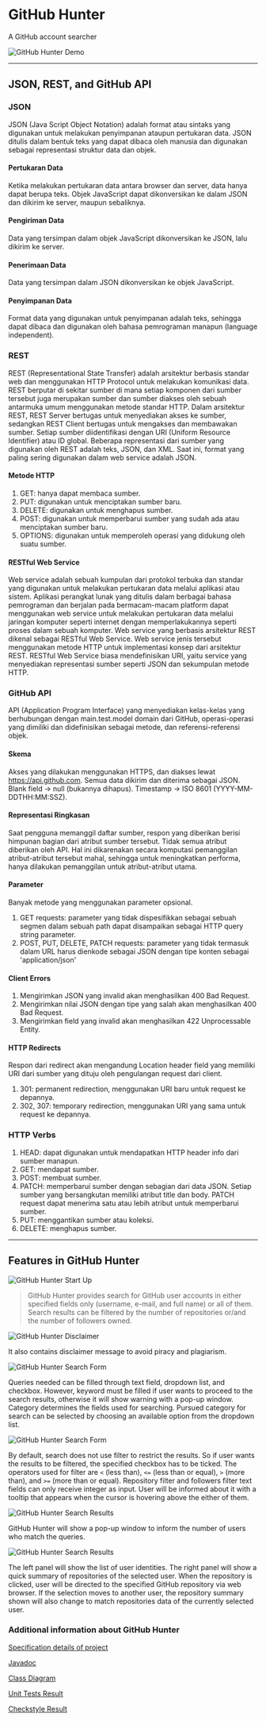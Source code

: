 # GitHub Hunter
A GitHub account searcher

![GitHub Hunter Demo][gif01]


------------------------------------------------------------------

## JSON, REST, and GitHub API


### JSON

JSON (Java Script Object Notation) adalah format atau sintaks yang digunakan untuk melakukan penyimpanan ataupun pertukaran data. JSON ditulis dalam bentuk teks yang dapat dibaca oleh manusia dan digunakan sebagai representasi struktur data dan objek.

#### Pertukaran Data
Ketika melakukan pertukaran data antara browser dan server, data hanya dapat berupa teks.
Objek JavaScript dapat dikonversikan ke dalam JSON dan dikirim ke server, maupun sebaliknya.

#### Pengiriman Data
Data yang tersimpan dalam objek JavaScript dikonversikan ke JSON, lalu dikirim ke server.

#### Penerimaan Data
Data yang tersimpan dalam JSON dikonversikan ke objek JavaScript.

#### Penyimpanan Data
Format data yang digunakan untuk penyimpanan adalah teks, sehingga dapat dibaca dan digunakan oleh bahasa pemrograman manapun (language independent).


### REST

REST (Representational State Transfer) adalah arsitektur berbasis standar web dan menggunakan HTTP Protocol untuk melakukan komunikasi data. REST berputar di sekitar sumber di mana setiap komponen dari sumber tersebut juga merupakan sumber dan sumber diakses oleh sebuah antarmuka umum menggunakan metode standar HTTP.
Dalam arsitektur REST, REST Server bertugas untuk menyediakan akses ke sumber, sedangkan REST Client bertugas untuk mengakses dan membawakan sumber. Setiap sumber diidentifikasi dengan URI (Uniform Resource Identifier) atau ID global. Beberapa representasi dari sumber yang digunakan oleh REST adalah teks, JSON, dan XML. Saat ini, format yang paling sering digunakan dalam web service adalah JSON.

#### Metode HTTP
1. GET: hanya dapat membaca sumber.
2. PUT: digunakan untuk menciptakan sumber baru.
3. DELETE: digunakan untuk menghapus sumber.
4. POST: digunakan untuk memperbarui sumber yang sudah ada atau menciptakan sumber baru.
5. OPTIONS: digunakan untuk memperoleh operasi yang didukung oleh suatu sumber.

#### RESTful Web Service
Web service adalah sebuah kumpulan dari protokol terbuka dan standar yang digunakan untuk melakukan pertukaran data melalui aplikasi atau sistem. Aplikasi perangkat lunak yang ditulis dalam berbagai bahasa pemrograman dan berjalan pada bermacam-macam platform dapat menggunakan web service untuk melakukan pertukaran data melalui jaringan komputer seperti internet dengan memperlakukannya seperti proses dalam sebuah komputer.
Web service yang berbasis arsitektur REST dikenal sebagai RESTful Web Service. Web service jenis tersebut menggunakan metode HTTP untuk implementasi konsep dari arsitektur REST. RESTful Web Service biasa mendefinisikan URI, yaitu service yang menyediakan representasi sumber seperti JSON dan sekumpulan metode HTTP.


### GitHub API

API (Application Program Interface) yang menyediakan kelas-kelas yang berhubungan dengan main.test.model domain dari GitHub, operasi-operasi yang dimiliki dan didefinisikan sebagai metode, dan referensi-referensi objek.

#### Skema
Akses yang dilakukan menggunakan HTTPS, dan diakses lewat https://api.github.com. Semua data dikirim dan diterima sebagai JSON.
Blank field -> null (bukannya dihapus).
Timestamp -> ISO 8601 (YYYY-MM-DDTHH:MM:SSZ).

#### Representasi Ringkasan
Saat pengguna memanggil daftar sumber, respon yang diberikan berisi himpunan bagian dari atribut sumber tersebut. Tidak semua atribut diberikan oleh API. Hal ini dikarenakan secara komputasi pemanggilan atribut-atribut tersebut mahal, sehingga untuk meningkatkan performa, hanya dilakukan pemanggilan untuk atribut-atribut utama.

#### Parameter
Banyak metode yang menggunakan parameter opsional.
1. GET requests: parameter yang tidak dispesifikkan sebagai sebuah segmen dalam sebuah path dapat disampaikan sebagai HTTP query string parameter.
2. POST, PUT, DELETE, PATCH requests: parameter yang tidak termasuk dalam URL harus dienkode sebagai JSON dengan tipe konten sebagai 'application/json'

#### Client Errors
1. Mengirimkan JSON yang invalid akan menghasilkan 400 Bad Request.
2. Mengirimkan nilai JSON dengan tipe yang salah akan menghasilkan 400 Bad Request.
3. Mengirimkan field yang invalid akan menghasilkan 422 Unprocessable Entity.

#### HTTP Redirects
Respon dari redirect akan mengandung Location header field yang memiliki URI dari sumber yang dituju oleh pengulangan request dari client.
1. 301: permanent redirection, menggunakan URI baru untuk request ke depannya.
2. 302, 307: temporary redirection, menggunakan URI yang sama untuk request ke depannya.

### HTTP Verbs
1. HEAD: dapat digunakan untuk mendapatkan HTTP header info dari sumber manapun.
2. GET: mendapat sumber.
3. POST: membuat sumber.
4. PATCH: memperbarui sumber dengan sebagian dari data JSON. Setiap sumber yang bersangkutan memiliki atribut title dan body. PATCH request dapat menerima satu atau lebih atribut untuk memperbarui sumber.
5. PUT: menggantikan sumber atau koleksi.
6. DELETE: menghapus sumber.


------------------------------------------------------------------

## Features in GitHub Hunter


![GitHub Hunter Start Up][img01]

> GitHub Hunter provides search for GitHub user accounts in either specified fields only (username, e-mail, and full name) or all of them. Search results can be filtered by the number of repositories or/and the number of followers owned.

![GitHub Hunter Disclaimer][img02]

It also contains disclaimer message to avoid piracy and plagiarism.

![GitHub Hunter Search Form][img04]

Queries needed can be filled through text field, dropdown list, and checkbox. However, keyword must be filled if user wants to proceed to the search results, otherwise it will show warning with a pop-up window. Category determines the fields used for searching. Pursued category for search can be selected by choosing an available option from the dropdown list.

![GitHub Hunter Search Form][img03]

By default, search does not use filter to restrict the results. So if user wants the results to be filtered, the specified checkbox has to be ticked. The operators used for filter are `<` (less than), `<=` (less than or equal), `>` (more than), and `>=` (more than or equal). Repository filter and followers filter text fields can only receive integer as input. User will be informed about it with a tooltip that appears when the cursor is hovering above the either of them.

![GitHub Hunter Search Results][img05]

GitHub Hunter will show a pop-up window to inform the number of users who match the queries.

![GitHub Hunter Search Results][img06]

The left panel will show the list of user identities. The right panel will show a quick summary of repositories of the selected user. When the repository is clicked, user will be directed to the specified GitHub repository via web browser. If the selection moves to another user, the repository summary shown will also change to match repositories data of the currently selected user.

### Additional information about GitHub Hunter

[Specification details of project](https://github.com/holylovenia/github-hunter/blob/master/doc/Project%201%20Ca%20Labpro.pdf)

[Javadoc](https://github.com/holylovenia/github-hunter/blob/master/doc/Javadoc/index.html)

[Class Diagram](https://github.com/holylovenia/github-hunter/blob/master/doc/github-hunter-class-diagram.jpg)

[Unit Tests Result](https://github.com/holylovenia/github-hunter/blob/master/doc/Test%20Results%20-%20Unit_Tests.xml)

[Checkstyle Result](https://github.com/holylovenia/github-hunter/blob/master/doc/Checkstyle.txt)


[gif01]: doc/visual/github-hunter.gif
[img01]: doc/visual/img01.jpg
[img02]: doc/visual/img02.jpg
[img03]: doc/visual/img03.jpg
[img04]: doc/visual/img04.jpg
[img05]: doc/visual/img05.jpg
[img06]: doc/visual/img06.jpg